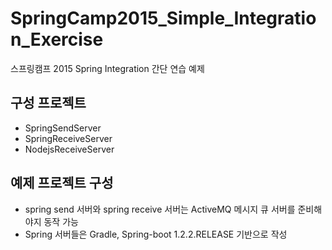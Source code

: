 # SpringCamp2015_Simple_Integration_Exercise
스프링캠프 2015 Spring Integration 간단 연습 예제

## 구성 프로젝트 
 - SpringSendServer
 - SpringReceiveServer
 - NodejsReceiveServer
 
## 예제 프로젝트 구성
 - spring send 서버와 spring receive 서버는 ActiveMQ 메시지 큐 서버를 준비해야지 동작 가능
 - Spring 서버들은 Gradle, Spring-boot 1.2.2.RELEASE 기반으로 작성
